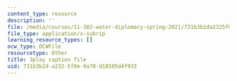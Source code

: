 ```yaml
---
content_type: resource
description: ''
file: /media/courses/11-382-water-diplomacy-spring-2021/731b3b2da2325f0e9a70d18505d4f933_oqOtuChgsz4.vtt
file_type: application/x-subrip
learning_resource_types: []
ocw_type: OCWFile
resourcetype: Other
title: 3play caption file
uid: 731b3b2d-a232-5f0e-9a70-d18505d4f933
---
```

